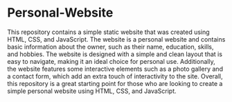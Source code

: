 # Personal-Website
This repository contains a simple static website that was created using HTML, CSS, and JavaScript. The website is a personal website and contains basic information about the owner, such as their name, education, skills, and hobbies. The website is designed with a simple and clean layout that is easy to navigate, making it an ideal choice for personal use. Additionally, the website features some interactive elements such as a photo gallery and a contact form, which add an extra touch of interactivity to the site. Overall, this repository is a great starting point for those who are looking to create a simple personal website using HTML, CSS, and JavaScript.
